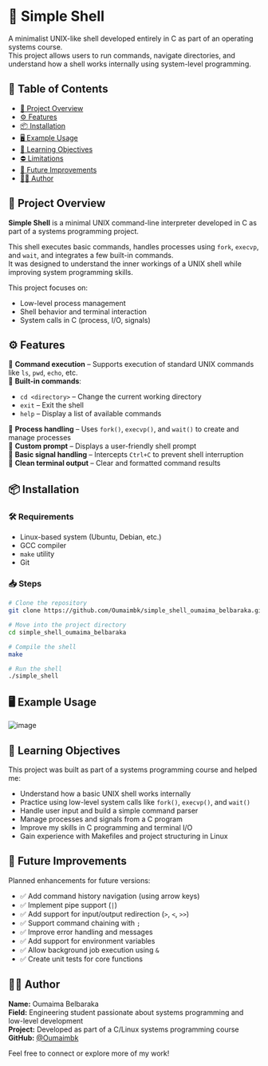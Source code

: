 # 🐚   Simple Shell

A minimalist UNIX-like shell developed entirely in C as part of an operating systems course.  
This project allows users to run commands, navigate directories, and understand how a shell works internally using system-level programming.

## 📌 Table of Contents

- [🧠 Project Overview](#-project-overview)
- [⚙️ Features](#️-features)
- [📦 Installation](#-installation)
- [🖥️ Example Usage](#️-example-usage)
- [🎯 Learning Objectives](#-learning-objectives)
- [⛔ Limitations](#-limitations)
- [🚀 Future Improvements](#-future-improvements)
- [👩‍💻 Author](#-author)


## 🧠 Project Overview

**Simple Shell** is a minimal UNIX command-line interpreter developed in C as part of a systems programming project.

This shell executes basic commands, handles processes using `fork`, `execvp`, and `wait`, and integrates a few built-in commands.  
It was designed to understand the inner workings of a UNIX shell while improving system programming skills.

This project focuses on:
- Low-level process management
- Shell behavior and terminal interaction
- System calls in C (process, I/O, signals)


## ⚙️ Features

🔹 **Command execution** – Supports execution of standard UNIX commands like `ls`, `pwd`, `echo`, etc.  
🔹 **Built-in commands**:
- `cd <directory>` – Change the current working directory  
- `exit` – Exit the shell  
- `help` – Display a list of available commands  

🔹 **Process handling** – Uses `fork()`, `execvp()`, and `wait()` to create and manage processes  
🔹 **Custom prompt** – Displays a user-friendly shell prompt  
🔹 **Basic signal handling** – Intercepts `Ctrl+C` to prevent shell interruption  
🔹 **Clean terminal output** – Clear and formatted command results



## 📦 Installation

### 🛠 Requirements

- Linux-based system (Ubuntu, Debian, etc.)
- GCC compiler
- `make` utility
- Git

### 📥 Steps

```bash
# Clone the repository
git clone https://github.com/Oumaimbk/simple_shell_oumaima_belbaraka.git

# Move into the project directory
cd simple_shell_oumaima_belbaraka

# Compile the shell
make

# Run the shell
./simple_shell

``` 
## 🖥️ Example Usage

![image](https://github.com/user-attachments/assets/ad5745f0-f702-4fb5-987c-3fc9fa47268c)

## 🎯 Learning Objectives

This project was built as part of a systems programming course and helped me:

- Understand how a basic UNIX shell works internally
- Practice using low-level system calls like `fork()`, `execvp()`, and `wait()`
- Handle user input and build a simple command parser
- Manage processes and signals from a C program
- Improve my skills in C programming and terminal I/O
- Gain experience with Makefiles and project structuring in Linux


## 🚀 Future Improvements

Planned enhancements for future versions:

- ✅ Add command history navigation (using arrow keys)
- ✅ Implement pipe support (`|`)
- ✅ Add support for input/output redirection (`>`, `<`, `>>`)
- ✅ Support command chaining with `;`
- ✅ Improve error handling and messages
- ✅ Add support for environment variables
- ✅ Allow background job execution using `&`
- ✅ Create unit tests for core functions


## 👩‍💻 Author

**Name:** Oumaima Belbaraka  
**Field:** Engineering student passionate about systems programming and low-level development  
**Project:** Developed as part of a C/Linux systems programming course  
**GitHub:** [@Oumaimbk](https://github.com/Oumaimbk)

Feel free to connect or explore more of my work!





